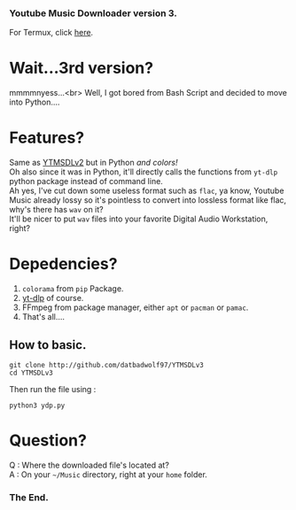 ### Youtube Music Downloader version 3.
For Termux, click [here](http://github.com/datbadwolf97/YTMSDLv3-termux).<br/>

# Wait...3rd version?

mmmmnyess...<br\>
Well, I got bored from Bash Script and decided to move into Python....<br/>

# Features?

Same as [YTMSDLv2](https://github.com/datbadwolf97/YTMSDLv2) but in Python *and colors!*<br/>
Oh also since it was in Python, it'll directly calls the functions from `yt-dlp` python package instead of command line.<br/>
Ah yes, I've cut down some useless format such as `flac`, ya know, Youtube Music already lossy so it's pointless to convert into lossless format like flac, why's there has `wav` on it?<br/>
It'll be nicer to put `wav` files into your favorite Digital Audio Workstation, right?<br/>
# Depedencies?

1. `colorama` from `pip` Package.
2. [yt-dlp](http://github.com/yt-dlp/yt-dlp) of course.
3. FFmpeg from package manager, either `apt` or `pacman` or `pamac`.
4. That's all....

## How to basic.

```
git clone http://github.com/datbadwolf97/YTMSDLv3
cd YTMSDLv3
```
Then run the file using :
```
python3 ydp.py
```
# Question?

Q : Where the downloaded file's located at?<br/>
A : On your `~/Music` directory, right at your `home` folder.<br/>

### The End.
